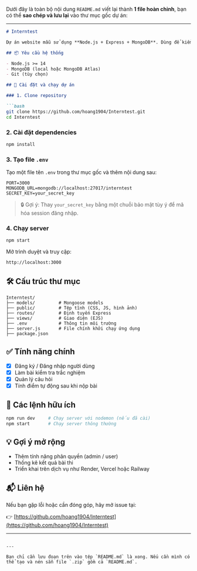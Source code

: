 Dưới đây là toàn bộ nội dung `README.md` viết lại thành **1 file hoàn chỉnh**, bạn có thể **sao chép và lưu lại** vào thư mục gốc dự án:

---

````markdown
# Interntest

Dự án website mẫu sử dụng **Node.js + Express + MongoDB**. Dùng để kiểm tra kiến thức lập trình web và xây dựng nền tảng ứng dụng kiểm tra trực tuyến.

## 📦 Yêu cầu hệ thống

- Node.js >= 14
- MongoDB (local hoặc MongoDB Atlas)
- Git (tùy chọn)

## 🚀 Cài đặt và chạy dự án

### 1. Clone repository

```bash
git clone https://github.com/hoang1904/Interntest.git
cd Interntest
````

### 2. Cài đặt dependencies

```bash
npm install
```

### 3. Tạo file `.env`

Tạo một file tên `.env` trong thư mục gốc và thêm nội dung sau:

```env
PORT=3000
MONGODB_URL=mongodb://localhost:27017/interntest
SECRET_KEY=your_secret_key
```

> 🔒 Gợi ý: Thay `your_secret_key` bằng một chuỗi bảo mật tùy ý để mã hóa session đăng nhập.

### 4. Chạy server

```bash
npm start
```

Mở trình duyệt và truy cập:

```
http://localhost:3000
```

## 🛠️ Cấu trúc thư mục

```
Interntest/
├── models/         # Mongoose models
├── public/         # Tệp tĩnh (CSS, JS, hình ảnh)
├── routes/         # Định tuyến Express
├── views/          # Giao diện (EJS)
├── .env            # Thông tin môi trường
├── server.js       # File chính khởi chạy ứng dụng
├── package.json
```

## ✅ Tính năng chính

* [x] Đăng ký / Đăng nhập người dùng
* [x] Làm bài kiểm tra trắc nghiệm
* [x] Quản lý câu hỏi
* [x] Tính điểm tự động sau khi nộp bài

## 🧪 Các lệnh hữu ích

```bash
npm run dev     # Chạy server với nodemon (nếu đã cài)
npm start       # Chạy server thông thường
```

## 💡 Gợi ý mở rộng

* Thêm tính năng phân quyền (admin / user)
* Thống kê kết quả bài thi
* Triển khai trên dịch vụ như Render, Vercel hoặc Railway

## 📬 Liên hệ

Nếu bạn gặp lỗi hoặc cần đóng góp, hãy mở issue tại:

👉 [https://github.com/hoang1904/Interntest](https://github.com/hoang1904/Interntest)

---

```

---

Bạn chỉ cần lưu đoạn trên vào tệp `README.md` là xong. Nếu cần mình có thể tạo và nén sẵn file `.zip` gồm cả `README.md`.
```
